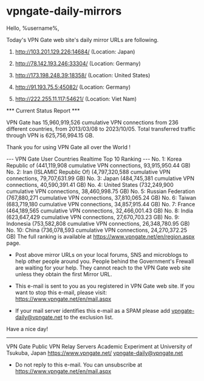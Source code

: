 # vpngate-daily-mirrors

Hello, %username%,

Today's VPN Gate web site's daily mirror URLs are following.

1. http://103.201.129.226:14684/
   (Location: Japan)

2. http://78.142.193.246:33304/
   (Location: Germany)

3. http://173.198.248.39:18358/
   (Location: United States)

4. http://91.193.75.5:45082/
   (Location: Germany)

5. http://222.255.11.117:54621/
   (Location: Viet Nam)


*** Current Status Report ***

VPN Gate has 15,960,919,526 cumulative VPN connections from 236 different countries, from 2013/03/08 to 2023/10/05.
Total transferred traffic through VPN is 625,756,994.15 GB.

Thank you for using VPN Gate all over the World !


--- VPN Gate User Countries Realtime Top 10 Ranking ---
No. 1: Korea Republic of (441,119,908 cumulative VPN connections, 93,915,950.44 GB)
No. 2: Iran (ISLAMIC Republic Of) (4,797,320,588 cumulative VPN connections, 79,707,631.99 GB)
No. 3: Japan (484,745,381 cumulative VPN connections, 40,590,391.41 GB)
No. 4: United States (732,249,900 cumulative VPN connections, 38,460,998.75 GB)
No. 5: Russian Federation (767,880,271 cumulative VPN connections, 37,810,065.24 GB)
No. 6: Taiwan (683,719,180 cumulative VPN connections, 34,857,915.44 GB)
No. 7: France (464,189,565 cumulative VPN connections, 32,466,001.43 GB)
No. 8: India (623,647,429 cumulative VPN connections, 27,670,703.23 GB)
No. 9: Indonesia (753,582,808 cumulative VPN connections, 26,348,780.95 GB)
No. 10: China (736,078,593 cumulative VPN connections, 24,270,372.25 GB)
The full ranking is available at https://www.vpngate.net/en/region.aspx page.


* Post above mirror URLs on your local forums, SNS and microblogs
  to help other people around you.
  People behind the Government's Frewall are waiting for your help.
  They cannot reach to the VPN Gate web site
  unless they obtain the first Mirror URL.

* This e-mail is sent to you as you registered in VPN Gate web site.
  If you want to stop this e-mail, please visit:
  https://www.vpngate.net/en/mail.aspx

* If your mail server identifies this e-mail as a SPAM
  please add vpngate-daily@vpngate.net to the exclusion list.

Have a nice day!

------------------------------------------------------
VPN Gate Public VPN Relay Servers
Academic Experiment at University of Tsukuba, Japan
https://www.vpngate.net/
vpngate-daily@vpngate.net
* Do not reply to this e-mail.
  You can unsubscribe at https://www.vpngate.net/en/mail.aspx


